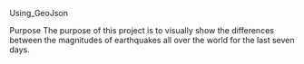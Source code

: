 Using_GeoJson

Purpose
The purpose of this project is to visually show the differences between the magnitudes of earthquakes all over the world for the last seven days.
